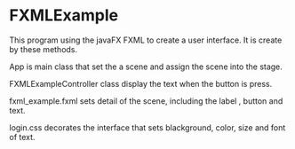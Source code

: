 # FXMLExample
This program using the javaFX FXML to create a user interface. It is create by these methods.
  
App is main class that set the a scene and assign the scene into the stage. 

FXMLExampleController class display the text when the button is press. 

fxml_example.fxml sets detail of the scene, including the label , button and text.

login.css decorates the interface that sets blackground, color, size and font of text.
